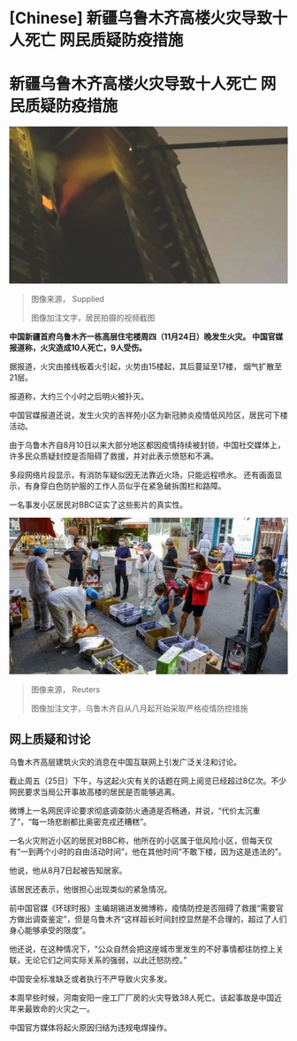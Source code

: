 # [Chinese] 新疆乌鲁木齐高楼火灾导致十人死亡 网民质疑防疫措施

#  新疆乌鲁木齐高楼火灾导致十人死亡 网民质疑防疫措施


![新疆乌鲁木齐火灾截图](_127774317_fire2.jpg)

> 图像来源，  Supplied
>
> 图像加注文字，居民拍摄的视频截图

**中国新疆首府乌鲁木齐一栋高层住宅楼周四（11月24日）晚发生火灾。 中国官媒报道称，火灾造成10人死亡，9人受伤。**

据报道，火灾由接线板着火引起，火势由15楼起，其后蔓延至17楼， 烟气扩散至21层。

报道称，大约三个小时之后明火被扑灭。

中国官媒报道还说，发生火灾的吉祥苑小区为新冠肺炎疫情低风险区，居民可下楼活动。

由于乌鲁木齐自8月10日以来大部分地区都因疫情持续被封锁，中国社交媒体上，许多民众质疑封控是否阻碍了救援，并对此表示愤怒和不满。

多段网络片段显示，有消防车疑似因无法靠近火场，只能远程喷水。 还有画面显示，有身穿白色防护服的工作人员似乎在紧急破拆围栏和路障。

一名事发小区居民对BBC证实了这些影片的真实性。

![乌鲁木齐，2022年9月](_127774321_12fa0752c79cc36b49d81efa0cef1d3557b282d60_0_6553_43691000x667.jpg)

> 图像来源，  Reuters
>
> 图像加注文字，乌鲁木齐自从八月起开始采取严格疫情防控措施

##  网上质疑和讨论

乌鲁木齐高层建筑火灾的消息在中国互联网上引发广泛关注和讨论。

截止周五（25日）下午，与这起火灾有关的话题在网上阅览已经超过8亿次。不少网民要求当局公开事故高楼的居民是否能够逃离。

微博上一名网民评论要求彻底调查防火通道是否畅通，并说，“代价太沉重了”，“每一场悲剧都比奥密克戎还糟糕”。

一名火灾附近小区的居民对BBC称，他所在的小区属于低风险小区，但每天仅有“一到两个小时的自由活动时间”，他在其他时间“不敢下楼，因为这是违法的”。

他说，他从8月7日起被告知居家。

该居民还表示，他很担心出现类似的紧急情况。

前中国官媒《环球时报》主编胡锡进发微博称，疫情防控是否阻碍了救援“需要官方做出调查鉴定”，但是乌鲁木齐“这样超长时间封控显然是不合理的，超过了人们身心能够承受的限度”。

他还说，在这种情况下，“公众自然会把这座城市里发生的不好事情都往防控上关联，无论它们之间实际关系的强弱，以此迁怒防控。”

中国安全标准缺乏或者执行不严导致火灾多发。

本周早些时候，河南安阳一座工厂厂房的火灾导致38人死亡。该起事故是中国近年来最致命的火灾之一。

中国官方媒体将起火原因归结为违规电焊操作。



